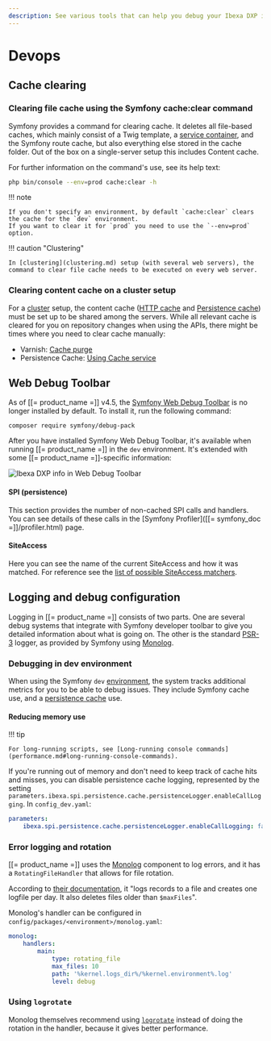 ```yaml
---
description: See various tools that can help you debug your Ibexa DXP installation.
---
```


# Devops

## Cache clearing

### Clearing file cache using the Symfony cache:clear command

Symfony provides a command for clearing cache.
It deletes all file-based caches, which mainly consist of a Twig template, a [service container](php_api.md#service-container), and the Symfony route cache, but also everything else stored in the cache folder.
Out of the box on a single-server setup this includes Content cache. 

For further information on the command's use, see its help text:

``` bash
php bin/console --env=prod cache:clear -h
```

!!! note

    If you don't specify an environment, by default `cache:clear` clears the cache for the `dev` environment.
    If you want to clear it for `prod` you need to use the `--env=prod` option.

!!! caution "Clustering"

    In [clustering](clustering.md) setup (with several web servers), the command to clear file cache needs to be executed on every web server.

### Clearing content cache on a cluster setup

For a [cluster](clustering.md) setup, the content cache ([HTTP cache](http_cache.md) and [Persistence cache](persistence_cache.md)) must be set up to be shared among the servers.
While all relevant cache is cleared for you on repository changes when using the APIs, there might be times where you need to clear cache manually: 

- Varnish: [Cache purge](reverse_proxy.md#using-varnish-or-fastly)
- Persistence Cache: [Using Cache service](persistence_cache.md#using-cache-service)

## Web Debug Toolbar

As of [[= product_name =]] v4.5, the [Symfony Web Debug Toolbar](https://symfony.com/doc/current/profiler.html) is no longer installed by default.
To install it, run the following command:

```
composer require symfony/debug-pack
```

After you have installed Symfony Web Debug Toolbar, it's available when running [[= product_name =]] in the `dev` environment.
It's extended with some [[= product_name =]]-specific information:

![Ibexa DXP info in Web Debug Toolbar](web_debug_toolbar.png "Ibexa DXP info in Web Debug Toolbar")

#### SPI (persistence)

This section provides the number of non-cached SPI calls and handlers.
You can see details of these calls in the [Symfony Profiler]([[= symfony_doc =]]/profiler.html) page.

#### SiteAccess

Here you can see the name of the current SiteAccess and how it was matched.
For reference see the [list of possible SiteAccess matchers](siteaccess_matching.md#available-siteaccess-matchers).

## Logging and debug configuration

Logging in [[= product_name =]] consists of two parts.
One are several debug systems that integrate with Symfony developer toolbar to give you detailed information about what is going on.
The other is the standard [PSR-3](https://github.com/php-fig/fig-standards/blob/master/accepted/PSR-3-logger-interface.md) logger, as provided by Symfony using [Monolog](https://github.com/Seldaek/monolog).

### Debugging in dev environment

When using the Symfony `dev` [environment](environments.md), the system tracks additional metrics for you to be able to debug issues.
They include Symfony cache use, and a [persistence cache](persistence_cache.md#persistence-cache-configuration) use.

#### Reducing memory use

!!! tip

    For long-running scripts, see [Long-running console commands](performance.md#long-running-console-commands).

If you're running out of memory and don't need to keep track of cache hits and misses, you can disable persistence cache logging, represented by the setting `parameters.ibexa.spi.persistence.cache.persistenceLogger.enableCallLogging`. In `config_dev.yaml`:

``` yaml
parameters:
    ibexa.spi.persistence.cache.persistenceLogger.enableCallLogging: false
```

### Error logging and rotation

[[= product_name =]] uses the [Monolog](https://github.com/Seldaek/monolog) component to log errors, and it has a `RotatingFileHandler` that allows for file rotation.

According to [their documentation](https://seldaek.github.io/monolog/doc/02-handlers-formatters-processors.html#log-to-files-and-syslog), it "logs records to a file and creates one logfile per day. It also deletes files older than `$maxFiles`".

Monolog's handler can be configured in `config/packages/<environment>/monolog.yaml`:

``` yaml
monolog:
    handlers:
        main:
            type: rotating_file
            max_files: 10
            path: '%kernel.logs_dir%/%kernel.environment%.log'
            level: debug
```

### Using `logrotate`

Monolog themselves recommend using [`logrotate`](https://manpages.debian.org/jessie/logrotate/logrotate.8.en.html) instead of doing the rotation in the handler, because it gives better performance.
